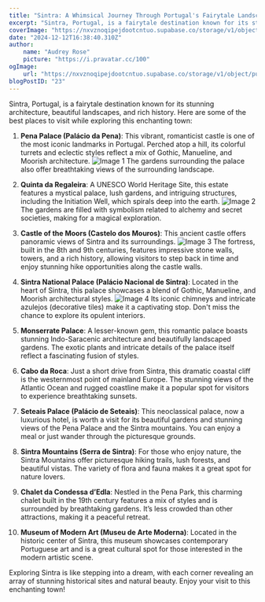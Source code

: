 ```yaml
---
title: "Sintra: A Whimsical Journey Through Portugal's Fairytale Landscape"
excerpt: "Sintra, Portugal, is a fairytale destination known for its stunning architecture, beautiful landscapes, and rich history. Here are some of the best places to visit while exploring this enchanting town"
coverImage: "https://nxvznoqipejdootcntuo.supabase.co/storage/v1/object/public/travel-blog-images/image_23_0.png"
date: "2024-12-12T16:38:40.310Z"
author:
    name: "Audrey Rose"
    picture: "https://i.pravatar.cc/100"
ogImage:
    url: "https://nxvznoqipejdootcntuo.supabase.co/storage/v1/object/public/travel-blog-images/image_23_0.png"
blogPostID: "23"
---
```

    

Sintra, Portugal, is a fairytale destination known for its stunning architecture, beautiful landscapes, and rich history. Here are some of the best places to visit while exploring this enchanting town:

1. **Pena Palace (Palácio da Pena)**: This vibrant, romanticist castle is one of the most iconic landmarks in Portugal. Perched atop a hill, its colorful turrets and eclectic styles reflect a mix of Gothic, Manueline, and Moorish architecture. ![Image 1](https://nxvznoqipejdootcntuo.supabase.co/storage/v1/object/public/travel-blog-images/image_23_0.png) The gardens surrounding the palace also offer breathtaking views of the surrounding landscape.

2. **Quinta da Regaleira**: A UNESCO World Heritage Site, this estate features a mystical palace, lush gardens, and intriguing structures, including the Initiation Well, which spirals deep into the earth. ![Image 2](https://nxvznoqipejdootcntuo.supabase.co/storage/v1/object/public/travel-blog-images/image_23_1.png) The gardens are filled with symbolism related to alchemy and secret societies, making for a magical exploration.

3. **Castle of the Moors (Castelo dos Mouros)**: This ancient castle offers panoramic views of Sintra and its surroundings. ![Image 3](https://nxvznoqipejdootcntuo.supabase.co/storage/v1/object/public/travel-blog-images/image_23_2.png) The fortress, built in the 8th and 9th centuries, features impressive stone walls, towers, and a rich history, allowing visitors to step back in time and enjoy stunning hike opportunities along the castle walls.

4. **Sintra National Palace (Palácio Nacional de Sintra)**: Located in the heart of Sintra, this palace showcases a blend of Gothic, Manueline, and Moorish architectural styles. ![Image 4](https://nxvznoqipejdootcntuo.supabase.co/storage/v1/object/public/travel-blog-images/image_23_3.png) Its iconic chimneys and intricate azulejos (decorative tiles) make it a captivating stop. Don't miss the chance to explore its opulent interiors.

5. **Monserrate Palace**: A lesser-known gem, this romantic palace boasts stunning Indo-Saracenic architecture and beautifully landscaped gardens. The exotic plants and intricate details of the palace itself reflect a fascinating fusion of styles.

6. **Cabo da Roca**: Just a short drive from Sintra, this dramatic coastal cliff is the westernmost point of mainland Europe. The stunning views of the Atlantic Ocean and rugged coastline make it a popular spot for visitors to experience breathtaking sunsets.

7. **Seteais Palace (Palácio de Seteais)**: This neoclassical palace, now a luxurious hotel, is worth a visit for its beautiful gardens and stunning views of the Pena Palace and the Sintra mountains. You can enjoy a meal or just wander through the picturesque grounds.

8. **Sintra Mountains (Serra de Sintra)**: For those who enjoy nature, the Sintra Mountains offer picturesque hiking trails, lush forests, and beautiful vistas. The variety of flora and fauna makes it a great spot for nature lovers.

9. **Chalet da Condessa d’Edla**: Nestled in the Pena Park, this charming chalet built in the 19th century features a mix of styles and is surrounded by breathtaking gardens. It’s less crowded than other attractions, making it a peaceful retreat.

10. **Museum of Modern Art (Museu de Arte Moderna)**: Located in the historic center of Sintra, this museum showcases contemporary Portuguese art and is a great cultural spot for those interested in the modern artistic scene.

Exploring Sintra is like stepping into a dream, with each corner revealing an array of stunning historical sites and natural beauty. Enjoy your visit to this enchanting town!